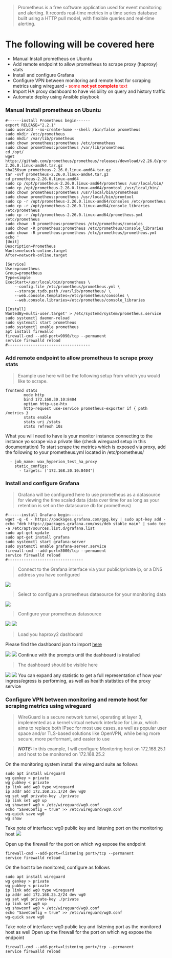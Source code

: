 > Prometheus is a free software application used for event monitoring and alerting. It records real-time metrics in a time series database built using a HTTP pull model, with flexible queries and real-time alerting.

# The following will be covered here
- Manual Install prometheus on Ubuntu
- Add remote endpoint to allow prometheus to scrape proxy (haproxy) stats 
- Install and configure Grafana
- Configure VPN between monitoring and remote host for scraping metrics using wireguard - <span style="color:red">some **not yet complete** text</span>
- Import HA proxy dashboard to have visibility on query and history traffic
- Automate deploy using Ansible playbook

### Manual Install prometheus on Ubuntu
```
#------install Prometheus begin------
export RELEASE="2.2.1"
sudo useradd --no-create-home --shell /bin/false prometheus
sudo mkdir /etc/prometheus
sudo mkdir /var/lib/prometheus
sudo chown prometheus:prometheus /etc/prometheus
sudo chown prometheus:prometheus /var/lib/prometheus
cd /opt/
wget https://github.com/prometheus/prometheus/releases/download/v2.26.0/prometheus-2.26.0.linux-amd64.tar.gz
sha256sum prometheus-2.26.0.linux-amd64.tar.gz
tar -xvf prometheus-2.26.0.linux-amd64.tar.gz
cd prometheus-2.26.0.linux-amd64
sudo cp /opt/prometheus-2.26.0.linux-amd64/prometheus /usr/local/bin/
sudo cp /opt/prometheus-2.26.0.linux-amd64/promtool /usr/local/bin/
sudo chown prometheus:prometheus /usr/local/bin/prometheus
sudo chown prometheus:prometheus /usr/local/bin/promtool
sudo cp -r /opt/prometheus-2.26.0.linux-amd64/consoles /etc/prometheus
sudo cp -r /opt/prometheus-2.26.0.linux-amd64/console_libraries /etc/prometheus
sudo cp -r /opt/prometheus-2.26.0.linux-amd64/prometheus.yml /etc/prometheus
sudo chown -R prometheus:prometheus /etc/prometheus/consoles
sudo chown -R prometheus:prometheus /etc/prometheus/console_libraries
sudo chown -R prometheus:prometheus /etc/prometheus/prometheus.yml
echo '
[Unit]
Description=Prometheus
Wants=network-online.target
After=network-online.target

[Service]
User=prometheus
Group=prometheus
Type=simple
ExecStart=/usr/local/bin/prometheus \
    --config.file /etc/prometheus/prometheus.yml \
    --storage.tsdb.path /var/lib/prometheus/ \
    --web.console.templates=/etc/prometheus/consoles \
    --web.console.libraries=/etc/prometheus/console_libraries

[Install]
WantedBy=multi-user.target' > /etc/systemd/system/prometheus.service
sudo systemctl daemon-reload
sudo systemctl start prometheus
sudo systemctl enable prometheus
apt install firewalld
firewall-cmd --add-port=9090/tcp --permanent
service firewalld reload
#------------------------------------
```
### Add remote endpoint to allow prometheus to scrape proxy stats
>Example use here will be the following setup from which you would like to scrape.

```
frontend stats
        mode http
        bind 172.168.30.10:8404
        option http-use-htx
        http-request use-service prometheus-exporter if { path /metrics }
        stats enable
        stats uri /stats
        stats refresh 10s
```
What you will need to have is your monitor instance connecting to the instance yo scrape via a private like (check wireguard setup in this documentation)
To start scrape the metrics which is exposed via proxy, add the following to your prometheus.yml located in /etc/prometheus/
```
  - job_name: wax_hyperion_test_ha_proxy
    static_configs:
      - targets: ['172.168.30.10:8404']
```
### Install and configure Grafana
>Grafana will be configured here to use prometheus as a datasource for viewing the time scaled data (data over time for as long as your retention is set on the datasource db for prometheus)

```
#------install Grafana begin------
wget -q -O - https://packages.grafana.com/gpg.key | sudo apt-key add -
echo "deb https://packages.grafana.com/oss/deb stable main" | sudo tee -a /etc/apt/sources.list.d/grafana.list
sudo apt-get update
sudo apt-get install grafana
sudo systemctl start grafana-server
sudo systemctl enable grafana-server.service
firewall-cmd --add-port=3000/tcp --permanent
service firewalld reload
#---------------------------------
```
> Connect to the Grafana interface via your public/private ip, or a DNS address you have configured

<img src="/assets/Login Grafana.png"/>

> Select to configure a prometheus datasource for your monitoring data

<img src="/assets/datasource Grafana.png"/>

> Configure your prometheus datasource

<img src="/assets/datasource 1.png"/>
<img src="/assets/datasource 2.png"/>

> Load you haproxy2 dashboard

Please find the dashboard json to import [here](./assets/haproxy2full.json)

<img src="/assets/import1 - Grafana.png"/>
<img src="/assets/import2 - Grafana.png"/>
Continue with the prompts until the dashboard is installed

> The dashboard should be visible here

<img src="/assets/haproxy2 full - Grafana.png"/>
<img src="/assets/haproxy_options - Grafana.png"/>
You can expand any statistic to get a full representation of how your ingress/egress is performing, as well as health statistics of the proxy service

### Configure VPN between monitoring and remote host for scraping metrics using wireguard
> WireGuard is a secure network tunnel, operating at layer 3, implemented as a kernel virtual network
interface for Linux, which aims to replace both IPsec for most use cases, as well as popular user space and/or
TLS-based solutions like OpenVPN, while being more secure, more performant, and easier to use

> **_NOTE:_** In this example, I will configure Monitoring host on 172.168.25.1 and host to be monitored on 172.168.25.2

On the monitoring system install the wireguard suite as follows
```
sudo apt install wireguard
wg genkey > private
wg pubkey < private
ip link add wg0 type wireguard
ip addr add 172.168.25.1/24 dev wg0
wg set wg0 private-key ./private
ip link set wg0 up
wg showconf wg0 > /etc/wireguard/wg0.conf
echo "SaveConfig = true" >> /etc/wireguard/wg0.conf
wg-quick save wg0
wg show
```

Take note of interface: wg0 public key and listening port on the monitoring host
<img src="/assets/wg show.png"/>

Open up the firewall for the port on which wg expose the endpoint
```
firewall-cmd --add-port=<listening port>/tcp --permanent
service firewalld reload
```

On the host to be monitored, configure as follows
```
sudo apt install wireguard
wg genkey > private
wg pubkey < private
ip link add wg0 type wireguard
ip addr add 172.168.25.2/24 dev wg0
wg set wg0 private-key ./private
ip link set wg0 up
wg showconf wg0 > /etc/wireguard/wg0.conf
echo "SaveConfig = true" >> /etc/wireguard/wg0.conf
wg-quick save wg0
```

Take note of interface: wg0 public key and listening port as the monitored host as well
Open up the firewall for the port on which wg expose the endpoint
```
firewall-cmd --add-port=<listening port>/tcp --permanent
service firewalld reload
```










